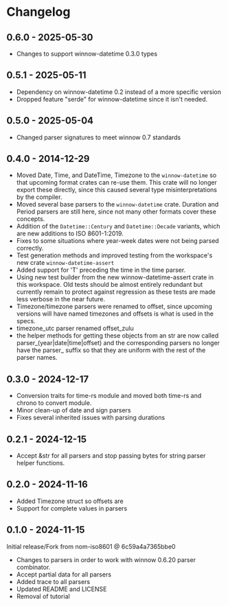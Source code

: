 # Changelog

## 0.6.0 - 2025-05-30
* Changes to support winnow-datetime 0.3.0 types

## 0.5.1 - 2025-05-11
* Dependency on winnow-datetime 0.2 instead of a more specific version
* Dropped feature "serde" for winnow-datetime since it isn't needed.

## 0.5.0 - 2025-05-04
* Changed parser signatures to meet winnow 0.7 standards

## 0.4.0 - 2014-12-29
* Moved Date, Time, and DateTime, Timezone to the `winnow-datetime` so that upcoming format crates
  can re-use them. This crate will no longer export these directly, since this caused several type
  misinterpretations by the compiler.
* Moved several base parsers to the `winnow-datetime` crate. Duration and Period parsers are still
  here, since not many other formats cover these concepts.
* Addition of the `Datetime::Century` and `Datetime::Decade` variants, which are new additions to 
  ISO 8601-1:2019.
* Fixes to some situations where year-week dates were not being parsed correctly.
* Test generation methods and improved testing from the workspace's new crate
  `winnow-datetime-assert`
* Added support for 'T' preceding the time in the time parser.
* Using new test builder from the new winnow-datetime-assert crate in this workspace. Old tests
  should be almost entirely redundant but currently remain to protect against regression as these
  tests are made less verbose in the near future.
* Timezone/timezone parsers were renamed to offset, since upcoming versions will have named timezones
  and offsets is what is used in the specs.
* timezone_utc parser renamed offset_zulu
* the helper methods for getting these objects from an str are now called parser_(year|date|time|offset)
  and the corresponding parsers no longer have the parser_ suffix so that they are uniform with the rest of
  the parser names.

 
## 0.3.0 - 2024-12-17
* Conversion traits for time-rs module and moved both time-rs and chrono to convert module.
* Minor clean-up of date and sign parsers
* Fixes several inherited issues with parsing durations

## 0.2.1 - 2024-12-15
* Accept &str for all parsers and stop passing bytes for string parser helper functions.

## 0.2.0 - 2024-11-16
* Added Timezone struct so offsets are
* Support for complete values in parsers

## 0.1.0 - 2024-11-15

Initial release/Fork from nom-iso8601 @ 6c59a4a7365bbe0

* Changes to parsers in order to work with winnow 0.6.20 parser combinator.
* Accept partial data for all parsers
* Added trace to all parsers
* Updated README and LICENSE
* Removal of tutorial
